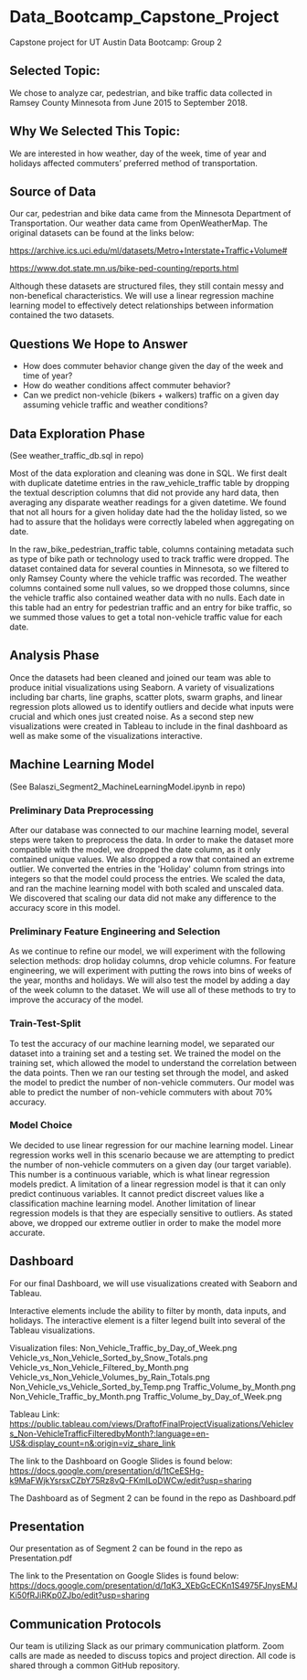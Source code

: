 # Data_Bootcamp_Capstone_Project
Capstone project for UT Austin Data Bootcamp: Group 2

## Selected Topic:
We chose to analyze car, pedestrian, and bike traffic data collected in Ramsey County Minnesota from June 2015 to September 2018. 

## Why We Selected This Topic:
We are interested in  how weather, day of the week, time of year and holidays affected commuters’ preferred method of transportation. 

## Source of Data
Our car, pedestrian and bike data came from the Minnesota Department of Transportation. 
Our weather data came from OpenWeatherMap. 
The original datasets can be found at the links below: 

https://archive.ics.uci.edu/ml/datasets/Metro+Interstate+Traffic+Volume#

https://www.dot.state.mn.us/bike-ped-counting/reports.html

Although these datasets are structured files, they still contain messy and non-benefical characteristics. We will use a linear regression machine learning model to effectively detect relationships between information contained the two datasets. 

## Questions We Hope to Answer
- How does commuter behavior change given the day of the week and time of year? 
- How do weather conditions affect commuter behavior? 
- Can we predict non-vehicle (bikers + walkers) traffic on a given day assuming vehicle traffic and weather conditions? 

## Data Exploration Phase

(See weather_traffic_db.sql in repo)

Most of the data exploration and cleaning was done in SQL.  We first dealt with duplicate datetime entries in the raw_vehicle_traffic table by dropping the textual description columns that did not provide any hard data, then averaging any disparate weather readings for a given datetime.  We found that not all hours for a given holiday date had the the holiday listed, so we had to assure that the holidays were correctly labeled when aggregating on date.

In the raw_bike_pedestrian_traffic table, columns containing metadata such as type of bike path or technology used to track traffic were dropped.  The dataset contained data for several counties in Minnesota, so we filtered to only Ramsey County where the vehicle traffic was recorded.  The weather columns contained some null values, so we dropped those columns, since the vehicle traffic also contained weather data with no nulls.  Each date in this table had an entry for pedestrian traffic and an entry for bike traffic, so we summed those values to get a total non-vehicle traffic value for each date.

## Analysis Phase

Once the datasets had been cleaned and joined our team was able to produce initial visualizations using Seaborn. A variety of visualizations including bar charts, line graphs, scatter plots, swarm graphs, and linear regression plots allowed us to identify outliers and decide what inputs were crucial and which ones just created noise. As a second step new visualizations were created in Tableau to include in the final dashboard as well as make some of the visualizations interactive. 


## Machine Learning Model
(See Balaszi_Segment2_MachineLearningModel.ipynb in repo)

### Preliminary Data Preprocessing 

After our database was connected to our machine learning model, several steps were taken to preprocess the data. In order to make the dataset more compatible with the model, we dropped the date column, as it only contained unique values.  We also dropped a row that contained an extreme outlier.  We converted the entries in the 'Holiday' column from strings into integers so that the model could process the entries. We scaled the data, and ran the machine learning model with both scaled and unscaled data. We discovered that scaling our data did not make any difference to the accuracy score in this model. 

### Preliminary Feature Engineering and Selection

As we continue to refine our model, we will experiment with the following selection methods: drop holiday columns, drop vehicle columns. For feature engineering, we will experiment with putting the rows into bins of weeks of the year, months and holidays. We will also test the model by adding a day of the week column to the dataset. We will use all of these methods to try to improve the accuracy of the model. 

### Train-Test-Split

To test the accuracy of our machine learning model, we separated our dataset into a training set and a testing set. We trained the model on the training set, which allowed the model to understand the correlation between the data points. Then we ran our testing set through the model, and asked the model to predict the number of non-vehicle commuters. Our model was able to predict the number of non-vehicle commuters with about 70% accuracy. 

### Model Choice

We decided to use linear regression for our machine learning model. Linear regression works well in this scenario because we are attempting to predict the number of non-vehicle commuters on a given day (our target variable). This number is a continuous variable, which is what linear regression models predict. A limitation of a linear regression model is that it can only predict continuous variables. It cannot predict discreet values like a classification machine learning model. Another limitation of linear regression models is that they are especially sensitive to outliers. As stated above, we dropped our extreme outlier in order to make the model more accurate. 

## Dashboard
For our final Dashboard, we will use visualizations created with Seaborn and Tableau. 

Interactive elements include the ability to filter by month, data inputs, and holidays. The interactive element is a filter legend built into several of the Tableau visualizations. 

Visualization files:
Non_Vehicle_Traffic_by_Day_of_Week.png
Vehicle_vs_Non_Vehicle_Sorted_by_Snow_Totals.png
Vehicle_vs_Non_Vehicle_Filtered_by_Month.png
Vehicle_vs_Non_Vehicle_Volumes_by_Rain_Totals.png
Non_Vehicle_vs_Vehicle_Sorted_by_Temp.png
Traffic_Volume_by_Month.png
Non_Vehicle_Traffic_by_Month.png
Traffic_Volume_by_Day_of_Week.png

Tableau Link:
https://public.tableau.com/views/DraftofFinalProjectVisualizations/Vehiclevs_Non-VehicleTrafficFilteredbyMonth?:language=en-US&:display_count=n&:origin=viz_share_link


The link to the Dashboard on Google Slides is found below:
https://docs.google.com/presentation/d/1tCeESHg-k9MaFWjkYsrsxCZbY75Rz8vQ-FKmILoDWCw/edit?usp=sharing

The Dashboard as of Segment 2 can be found in the repo as Dashboard.pdf

## Presentation

Our presentation as of Segment 2 can be found in the repo as Presentation.pdf

The link to the Presentation on Google Slides is found below: 
https://docs.google.com/presentation/d/1qK3_XEbGcECKn1S4975FJnysEMJKi50fRJiRKp0ZJbo/edit?usp=sharing

## Communication Protocols
Our team is utilizing Slack as our primary communication platform. Zoom calls are made as needed to discuss topics and project direction. All code is shared through a common GitHub repository. 
